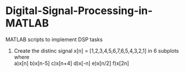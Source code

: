 # Digital-Signal-Processing-in-MATLAB
MATLAB scripts to implement DSP tasks

1. Create the distinc signal x[n] = [1,2,3,4,5,6,7,6,5,4,3,2,1] in 6 subplots where  
a)x[n] b)x[n-5] c)x[n+4] d)x[-n] e)x[n/2] f)x[2n]

